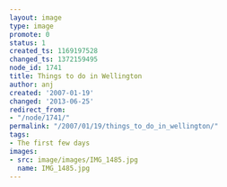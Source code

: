 ```yaml
---
layout: image
type: image
promote: 0
status: 1
created_ts: 1169197528
changed_ts: 1372159495
node_id: 1741
title: Things to do in Wellington
author: anj
created: '2007-01-19'
changed: '2013-06-25'
redirect_from:
- "/node/1741/"
permalink: "/2007/01/19/things_to_do_in_wellington/"
tags:
- The first few days
images:
- src: image/images/IMG_1485.jpg
  name: IMG_1485.jpg
---
```


